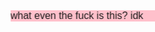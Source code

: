 <html>
  <head>
    <style>
      .scrolling-text {
        background-color: pink;
        font-family: "Comic Sans MS", cursive, sans-serif;
        font-size: 16px;
        white-space: nowrap;
        overflow: hidden;
        animation: scrolling-text 10s linear infinite;
      }
      @keyframes scrolling-text {
        from {
          transform: translateX(100%);
        }
        to {
          transform: translateX(-100%);
        }
      }
    </style>
  </head>
  <body>
    <div class="scrolling-text">what even the fuck is this? idk</div>
  </body>
</html>


<html>
  <head>
    <style>
      body {
        background-image: url("https://media.discordapp.net/attachments/1040337568878825552/1058399652275310644/1672335518000915.gif");
  background-size: cover;
  background-position: center;
        background-repeat: no-repeat;
      }
    </style>
  </head>
  <body>
  </body>
</html>
